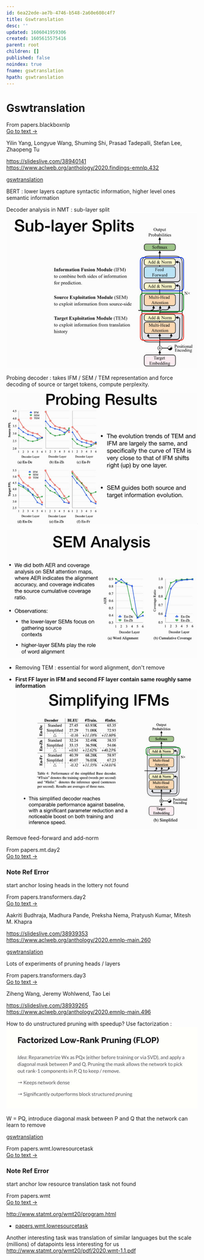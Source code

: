 ```yaml
---
id: 6ea22ede-ae7b-4746-b548-2a60e608c4f7
title: Gswtranslation
desc: ''
updated: 1606041959306
created: 1605615575416
parent: root
children: []
published: false
noindex: true
fname: gswtranslation
hpath: gswtranslation
---
```

# Gswtranslation



<div class="portal-container">
<div class="portal-head">
<div class="portal-backlink" >
<div class="portal-title">From <span class="portal-text-title">papers.blackboxnlp</span></div>
<a href="af4d40fb-5e41-460e-ae29-8a273b68c820.html" class="portal-arrow">Go to text <span class="right-arrow">→</span></a>
</div>
</div>
<div id="portal-parent-anchor" class="portal-parent" markdown="1">
<div class="portal-parent-fader-top"></div>
<div class="portal-parent-fader-bottom"></div>        
  

Yilin Yang, Longyue Wang, Shuming Shi, Prasad Tadepalli, Stefan Lee, Zhaopeng Tu 

<https://slideslive.com/38940141>
<https://www.aclweb.org/anthology/2020.findings-emnlp.432>

[gswtranslation](6ea22ede-ae7b-4746-b548-2a60e608c4f7)

BERT : lower layers capture syntactic information, higher level ones semantic information

Decoder analysis in NMT : sub-layer split
![](../assets/images/2020-11-20-11-03-37.png)

Probing decoder : takes IFM / SEM / TEM representation and force decoding of source or target tokens, compute perplexity.

![](../assets/images/2020-11-20-11-17-03.png)

![](../assets/images/2020-11-20-11-18-00.png)

- Removing TEM : essential for word alignment, don't remove

- **First FF layer in IFM and second FF layer contain same roughly same information**
  ![](../assets/images/2020-11-20-11-20-01.png)

Remove feed-forward and add-norm



</div>    
</div>




<div class="portal-container">
<div class="portal-head">
<div class="portal-backlink" >
<div class="portal-title">From <span class="portal-text-title">papers.mt.day2</span></div>
<a href="491a4381-329e-41e7-bb26-c777870a3041.html" class="portal-arrow">Go to text <span class="right-arrow">→</span></a>
</div>
</div>
<div id="portal-parent-anchor" class="portal-parent" markdown="1">
<div class="portal-parent-fader-top"></div>
<div class="portal-parent-fader-bottom"></div>        
  
### Note Ref Error

start anchor losing heads in the lottery not found  



</div>    
</div>




<div class="portal-container">
<div class="portal-head">
<div class="portal-backlink" >
<div class="portal-title">From <span class="portal-text-title">papers.transformers.day2</span></div>
<a href="3da29f21-7b4c-4d81-b230-b38455ccbc84.html" class="portal-arrow">Go to text <span class="right-arrow">→</span></a>
</div>
</div>
<div id="portal-parent-anchor" class="portal-parent" markdown="1">
<div class="portal-parent-fader-top"></div>
<div class="portal-parent-fader-bottom"></div>        
  

Aakriti Budhraja, Madhura Pande, Preksha Nema, Pratyush Kumar, Mitesh M. Khapra 

<https://slideslive.com/38939353>
<https://www.aclweb.org/anthology/2020.emnlp-main.260>

[gswtranslation](6ea22ede-ae7b-4746-b548-2a60e608c4f7)

Lots of experiments of pruning heads / layers



</div>    
</div>




<div class="portal-container">
<div class="portal-head">
<div class="portal-backlink" >
<div class="portal-title">From <span class="portal-text-title">papers.transformers.day3</span></div>
<a href="71cc84f8-b271-498e-a001-c6e6d10b7c01.html" class="portal-arrow">Go to text <span class="right-arrow">→</span></a>
</div>
</div>
<div id="portal-parent-anchor" class="portal-parent" markdown="1">
<div class="portal-parent-fader-top"></div>
<div class="portal-parent-fader-bottom"></div>        
  

Ziheng Wang, Jeremy Wohlwend, Tao Lei

<https://slideslive.com/38939265>
<https://www.aclweb.org/anthology/2020.emnlp-main.496>

How to do unstructured pruning with speedup?
Use factorization :
![](../assets/images/2020-11-18-11-36-45.png)

W = PQ, introduce diagonal mask between P and Q that the network can learn to remove

[gswtranslation](6ea22ede-ae7b-4746-b548-2a60e608c4f7)



</div>    
</div>




<div class="portal-container">
<div class="portal-head">
<div class="portal-backlink" >
<div class="portal-title">From <span class="portal-text-title">papers.wmt.lowresourcetask</span></div>
<a href="6a95a05d-8cc2-4f23-b59f-dc9c93cde9d2.html" class="portal-arrow">Go to text <span class="right-arrow">→</span></a>
</div>
</div>
<div id="portal-parent-anchor" class="portal-parent" markdown="1">
<div class="portal-parent-fader-top"></div>
<div class="portal-parent-fader-bottom"></div>        
  
### Note Ref Error

start anchor low resource translation task  not found  



</div>    
</div>




<div class="portal-container">
<div class="portal-head">
<div class="portal-backlink" >
<div class="portal-title">From <span class="portal-text-title">papers.wmt</span></div>
<a href="d3081c7a-2e55-4c60-8440-6d1f03e44481.html" class="portal-arrow">Go to text <span class="right-arrow">→</span></a>
</div>
</div>
<div id="portal-parent-anchor" class="portal-parent" markdown="1">
<div class="portal-parent-fader-top"></div>
<div class="portal-parent-fader-bottom"></div>        
  

<http://www.statmt.org/wmt20/program.html>

- [papers.wmt.lowresourcetask](6a95a05d-8cc2-4f23-b59f-dc9c93cde9d2)



</div>    
</div>


Another interesting task was translation of similar languages but the scale (millions) of datapoints less interesting for us
<http://www.statmt.org/wmt20/pdf/2020.wmt-1.1.pdf>

